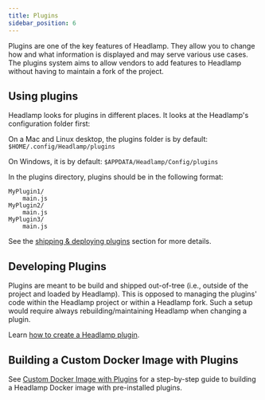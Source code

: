 ```yaml
---
title: Plugins
sidebar_position: 6
---
```


Plugins are one of the key features of Headlamp. They allow you to change how and what information is displayed and may serve various use cases. The plugins system aims to allow vendors to add features to Headlamp without having to maintain a fork of the project.

## Using plugins

Headlamp looks for plugins in different places.
It looks at the Headlamp's configuration folder first:

On a Mac and Linux desktop, the plugins folder is by default:
`$HOME/.config/Headlamp/plugins`

On Windows, it is by default:
`$APPDATA/Headlamp/Config/plugins`

In the plugins directory, plugins should be in the following format:

```
MyPlugin1/
    main.js
MyPlugin2/
    main.js
MyPlugin3/
    main.js
```

See the [shipping & deploying plugins](./building.md#shipping-and-deploying-plugins) section
for more details.

## Developing Plugins

Plugins are meant to be build and shipped out-of-tree (i.e., outside of the project and loaded by
Headlamp). This is opposed to managing the plugins' code within the Headlamp
project or within a Headlamp fork. Such a setup would require always
rebuilding/maintaining Headlamp when changing a plugin.

Learn [how to create a Headlamp plugin](./building.md).

## Building a Custom Docker Image with Plugins

See [Custom Docker Image with Plugins](./custom-docker-image.md) for a step-by-step guide to building a Headlamp Docker image with pre-installed plugins.
